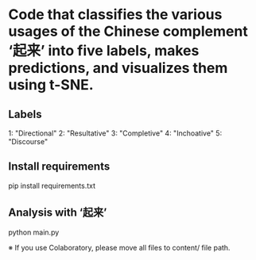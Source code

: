 # Code that classifies the various usages of the Chinese complement ‘起来’ into five labels, makes predictions, and visualizes them using t-SNE.

## Labels
1: "Directional"
2: "Resultative"
3: "Completive"
4: "Inchoative"
5: "Discourse"

## Install requirements
pip install requirements.txt

## Analysis with ‘起来’
python main.py

※ If you use Colaboratory, please move all files to content/ file path.
